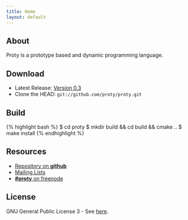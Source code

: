 ```yaml
---
title: Home
layout: default
---
```


## About

Proty is a prototype based and dynamic programming
language.

## Download

- Latest Release: [Version 0.3](http://ftp.proty.cc/proty/proty-0.3.tar.gz)
- Clone the HEAD: `git://github.com/proty/proty.git`

## Build

{% highlight bash %}
$ cd proty
$ mkdir build && cd build && cmake ..
$ make install
{% endhighlight %}

## Resources

- [Repository on **github**](https://github.com/proty/proty)
- [Mailing Lists](http://mail.proty.cc)
- [**#proty** on freenode](irc://chat.freenode.net/%23proty)

## License

GNU General Public License 3 - See [here](/license/).
